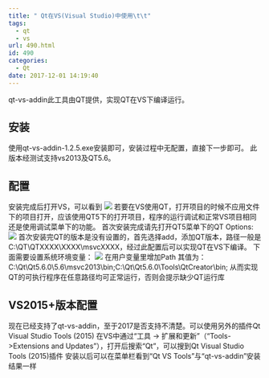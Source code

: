 ```yaml
---
title: " Qt在VS(Visual Studio)中使用\t\t"
tags:
  - qt
  - vs
url: 490.html
id: 490
categories:
  - Qt
date: 2017-12-01 14:19:40
---
```


qt-vs-addin此工具由QT提供，实现QT在VS下编译运行。

安装
--

使用qt-vs-addin-1.2.5.exe安装即可，安装过程中无配置，直接下一步即可。 此版本经测试支持vs2013及QT5.6。

配置
--

安装完成后打开VS，可以看到 ![](http://wx4.sinaimg.cn/mw690/a8dbb8d6ly1fm19h02zp8j20c801ndfr.jpg) 若要在VS使用QT，打开项目的时候不应用文件下的项目打开，应该使用QT5下的打开项目，程序的运行调试和正常VS项目相同还是使用调试菜单下的功能。 首次安装完成请先打开QT5菜单下的QT Options: ![](http://wx2.sinaimg.cn/mw690/a8dbb8d6ly1fm19h0i0zvj209106uq36.jpg) 首次安装完QT的版本是没有设置的，首先选择add，添加QT版本，路径一般是C:\\QT\\QTXXXX\\XXXX\\msvcXXXX，经过此配置后可以实现QT在VS下编译。 下面需要设置系统环境变量： ![](http://wx3.sinaimg.cn/mw690/a8dbb8d6ly1fm19h0wcvwj208408kt9n.jpg) 在用户变量里增加Path 其值为：C:\\Qt\\Qt5.6.0\\5.6\\msvc2013\\bin;C:\\Qt\\Qt5.6.0\\Tools\\QtCreator\\bin; 从而实现QT的可执行程序在任意路径均可正常运行，否则会提示缺少QT运行库

VS2015+版本配置
-----------

现在已经支持了qt-vs-addin，至于2017是否支持不清楚。可以使用另外的插件Qt Visual Studio Tools (2015) 在VS中通过“工具 -> 扩展和更新”（“Tools->Extensions and Updates”），打开后搜索“Qt”，可以搜到Qt Visual Studio Tools (2015)插件 安装以后可以在菜单栏看到“Qt VS Tools”与“qt-vs-addin”安装结果一样